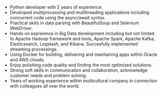 - Python developer with 2 years of experience.
- Developed multiprocessing and mulithreading applications including concurrent code using the async/await syntax.
- Practical skills in data parsing with BeautifulSoup and Selenium WebDriver.
- Hands on expreience in Big Data development including but not limited to Apache Hadoop framework and tools, Apache Spark, Apache Kafka, Elasticsearch, Logstash, and Kibana. Succesfully implemented streaming processings.
- Using Docker for building, delivering and maintaining apps within Oracle and AWS clouds.
- Enjoy polishing code quality and finding the most optimized solutions.
- Strong soft skills in communication and collaboration, acknowledge customer needs and problem solving.
- Years of working experience within mulitcultural company in connection with colleagues all over the world.
